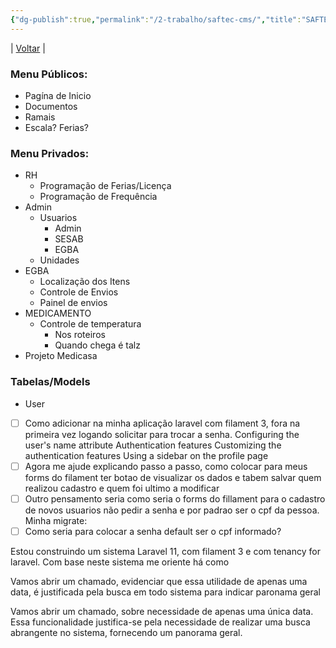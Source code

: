```yaml
---
{"dg-publish":true,"permalink":"/2-trabalho/saftec-cms/","title":"SAFTEC_CMS","tags":["pessoal/estudos","pessoal/quaseumdev","trabalho/atividades"],"noteIcon":""}
---
```


| [Voltar](index) |
### Menu Públicos:
- Pagína de Inicio
- Documentos
- Ramais
- Escala? Ferias?
### Menu Privados:
- RH
    - Programação de Ferias/Licença
    - Programação de Frequência
- Admin
    - Usuarios
        - Admin
        - SESAB
        - EGBA
    - Unidades
- EGBA
    - Localização dos Itens
    - Controle de Envios
    - Painel de envios
- MEDICAMENTO
    - Controle de temperatura
        - Nos roteiros
        - Quando chega é talz
- Projeto Medicasa
### Tabelas/Models
 - User

<div class="transclusion internal-embed is-loaded"><div class="markdown-embed">



- [ ] Como adicionar na minha aplicação laravel com filament 3, fora na primeira vez logando solicitar para trocar a senha.
      Configuring the user's name attribute 
      Authentication features 
      Customizing the authentication features 
      Using a sidebar on the profile page
- [ ] Agora me ajude explicando passo a passo, como colocar para meus forms do filament ter botao de visualizar os dados e tabem salvar quem realizou cadastro e quem foi ultimo a modificar
- [ ] Outro pensamento seria como seria o forms do fillament para o cadastro de novos usuarios não pedir a senha e por padrao ser o cpf da pessoa. Minha migrate:
- [ ] Como seria para colocar a senha default ser o cpf informado?

Estou construindo um sistema Laravel 11, com filament 3 e com tenancy for laravel. Com base neste sistema me oriente há como 

Vamos abrir um chamado, evidenciar que essa utilidade de apenas uma data, é justificada pela busca em todo sistema para indicar paronama geral

Vamos abrir um chamado, sobre necessidade de apenas uma única data. Essa funcionalidade justifica-se pela necessidade de realizar uma busca abrangente no sistema, fornecendo um panorama geral.

</div></div>
